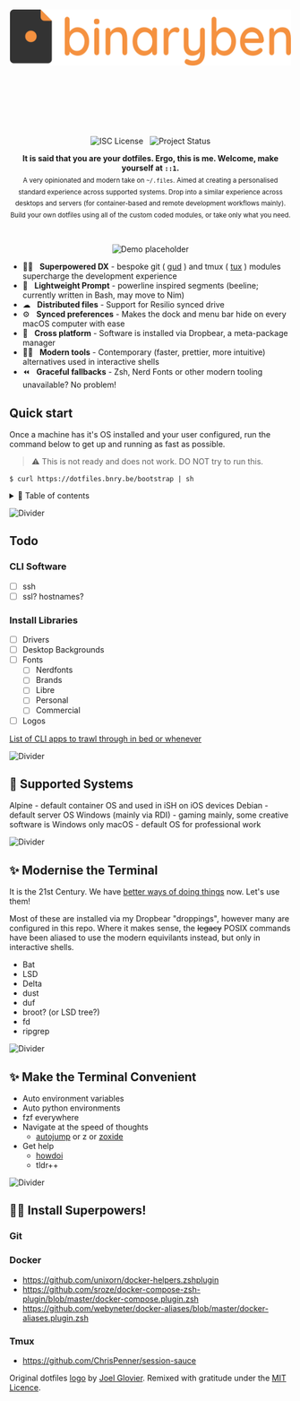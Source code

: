 <br /><br /><br /><div align="center">

<img alt="binaryben's dotfiles" src="./static/logo.png" height="100" />

<h1>&nbsp;</h1><br />

![ISC License](https://img.shields.io/badge/license-ISC-green?style=for-the-badge) &nbsp; ![Project Status](https://img.shields.io/badge/status-🚧%20WIP-yellow?style=for-the-badge)

<strong>It is said that you are your dotfiles. Ergo, this is me. Welcome, make yourself at <code>::1</code>.</strong><br />
<sub>A very opinionated and modern take on `~/.files`. Aimed at creating a personalised standard experience across supported systems. Drop into a similar experience across desktops and servers (for container-based and remote development workflows mainly). Build your own dotfiles using all of the custom coded modules, or take only what you need.</sub>

<br />

![Demo placeholder](https://raw.githubusercontent.com/andreasbm/readme/master/assets/demo.gif)

</div>

* 🦸‍♂️ &nbsp; **Superpowered DX** - bespoke git ( [gud](//github.com/binaryben/gud) ) and tmux ( [tux](//github.com/binaryben/tux) ) modules supercharge the development experience
* 🐝 &nbsp; **Lightweight Prompt** - powerline inspired segments (beeline; currently written in Bash, may move to Nim)
* ☁ &nbsp; **Distributed files** - Support for Resilio synced drive
* ⚙️ &nbsp; **Synced preferences** - Makes the dock and menu bar hide on every macOS computer with ease
* 🔀 &nbsp; **Cross platform** - Software is installed via Dropbear, a meta-package manager
* 🧑‍💻 &nbsp; **Modern tools** - Contemporary (faster, prettier, more intuitive) alternatives used in interactive shells
* ⏪ &nbsp; **Graceful fallbacks** - Zsh, Nerd Fonts or other modern tooling unavailable? No problem!

## Quick start

Once a machine has it's OS installed and your user configured, run the command below to get up and running as fast as possible.

> ⚠️ This is not ready and does not work. DO NOT try to run this.

```
$ curl https://dotfiles.bnry.be/bootstrap | sh
```

<details>
<summary>📖 Table of contents</summary>

<br />

![Divider](https://raw.githubusercontent.com/andreasbm/readme/master/assets/lines/solar.png)

## Table of Contents

* ➤ [**Quick start**](#)
* ➤ [**Philosophy**](#)

</details>

![Divider](https://raw.githubusercontent.com/andreasbm/readme/master/assets/lines/solar.png)

## Todo

### CLI Software
- [ ] ssh
- [ ] ssl? hostnames?

### Install Libraries

- [ ] Drivers
- [ ] Desktop Backgrounds
- [ ] Fonts
  - [ ] Nerdfonts
  - [ ] Brands
  - [ ] Libre
  - [ ] Personal
  - [ ] Commercial
- [ ] Logos

[List of CLI apps to trawl through in bed or whenever](https://github.com/toolleeo/cli-apps)

![Divider](https://raw.githubusercontent.com/andreasbm/readme/master/assets/lines/solar.png)

## 🛟 Supported Systems

Alpine - default container OS and used in iSH on iOS devices
Debian - default server OS
Windows (mainly via RDI) - gaming mainly, some creative software is Windows only
macOS - default OS for professional work


![Divider](https://raw.githubusercontent.com/andreasbm/readme/master/assets/lines/solar.png)

## ✨ Modernise the Terminal

It is the 21st Century. We have [better ways of doing things](https://github.com/ibraheemdev/modern-unix) now. Let's use them!

Most of these are installed via my Dropbear "droppings", however many are configured in this repo. Where it makes sense, the ~~legacy~~ POSIX commands have been aliased to use the modern equivilants instead, but only in interactive shells.

* Bat
* LSD
* Delta
* dust
* duf
* broot? (or LSD tree?)
* fd
* ripgrep

![Divider](https://raw.githubusercontent.com/andreasbm/readme/master/assets/lines/solar.png)

## ✨ Make the Terminal Convenient

* Auto environment variables
* Auto python environments
* fzf everywhere
* Navigate at the speed of thoughts
  * [autojump](https://github.com/wting/autojump) or z or [zoxide](https://github.com/ajeetdsouza/zoxide)
* Get help
  * [howdoi](https://github.com/gleitz/howdoi)
  * tldr++

![Divider](https://raw.githubusercontent.com/andreasbm/readme/master/assets/lines/solar.png)

## 🦸‍♂️ Install Superpowers!

### Git

### Docker

* https://github.com/unixorn/docker-helpers.zshplugin
* https://github.com/sroze/docker-compose-zsh-plugin/blob/master/docker-compose.plugin.zsh
* https://github.com/webyneter/docker-aliases/blob/master/docker-aliases.plugin.zsh

### Tmux

* https://github.com/ChrisPenner/session-sauce


Original dotfiles [logo](https://github.com/jglovier/dotfiles-logo) by [Joel Glovier](https://github.com/jglovier). Remixed with gratitude under the [MIT Licence](https://github.com/jglovier/dotfiles-logo/blob/main/LICENSE).
